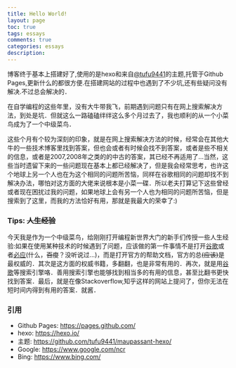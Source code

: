```yaml
---
title: Hello World!
layout: page
toc: true
tags: essays
comments: true
categories: essays
description: 
---
```



博客终于基本上搭建好了,使用的是hexo和来自[@tufu9441][1]的主题,托管于Github Pages,更新什么的都很方便.在搭建网站的过程中也遇到了不少坑,还有些疑问没有解决.不过总会解决的．

在自学编程的这些年里，没有大牛带我飞，前期遇到问题只有在网上搜索解决方法，到处是坑．但就这么一路磕磕绊绊这么多个月过去了，我也顺利的从一个小菜鸟成为了一个中级菜鸟．

这些个月有个较为深刻的印象，就是在网上搜索解决方法的时候，经常会在其他大牛的一些技术博客里找到答案，但也会或者有时候会找不到答案，或者是些不相关的信息，或者是2007,2008年之类的的中古的答案，其已经不再适用了...当然，这些当时遗留下来的一些问题现在基本上都已经解决了，但是我会经常思考，也许这个地球上另一个人也在为这个相同的问题所苦恼，同样在谷歌相同的问题却找不到解决办法，哪怕对这方面的大佬来说根本是小菜一碟．所以老夫打算记下这些曾经或者现在困扰过我的问题，如果地球上会有另一个人也为相同的问题所苦恼，但是搜索到了这里，而我的方法恰好有用，那就是我最大的荣幸了:)

### Tips: ~~人生经验~~
今天我是作为一个中级菜鸟，给刚刚打开编程新世界大门的新手们传授一些人生经验:如果在使用某种技术的时候遇到了问题，应该做的第一件事情不是打开[谷歌][2]或者[必应][3](什么，~~百度~~？没听说过...)，而是打开官方的帮助文档，官方的总~~(应该)~~是最权威的．其次是这方面的权威书籍，多翻翻，也是非常有用的．再次，就是用[谷歌][2]等搜索引擎咯．善用搜索引擎也能够找到相当多的有用的信息，甚至比翻书更快找到答案．最后，就是在像Stackoverflow,知乎这样的网站上提问了，但你无法在短时间内得到有用的答案．就酱．

### 引用

* Github Pages: https://pages.github.com/
* hexo: https://hexo.io/
* 主题: https://github.com/tufu9441/maupassant-hexo/
* Google: https://www.google.com/ncr
* Bing: https://www.bing.com/



[1]: https://github.com/tufu9441/maupassant-hexo
[2]: https://www.google.com/ncr
[3]: https://global.bing.com/?FORM=HPCNEN&setmkt=en-us&setlang=en-us
